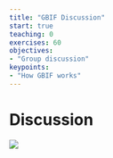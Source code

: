 ```yaml
---
title: "GBIF Discussion"
start: true
teaching: 0
exercises: 60
objectives:
- "Group discussion"
keypoints:
- "How GBIF works"
---
```


# Discussion



<a href="www.gbif.org">
    <img src="{{ '/assets/img/gbif_discussion.PNG' | relative_url }}">
  </a>
